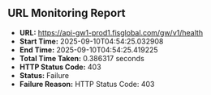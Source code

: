 ## URL Monitoring Report

- **URL:** https://api-gw1-prod1.fisglobal.com/gw/v1/health
- **Start Time:** 2025-09-10T04:54:25.032908
- **End Time:** 2025-09-10T04:54:25.419225
- **Total Time Taken:** 0.386317 seconds
- **HTTP Status Code:** 403
- **Status:** Failure
- **Failure Reason:** HTTP Status Code: 403
